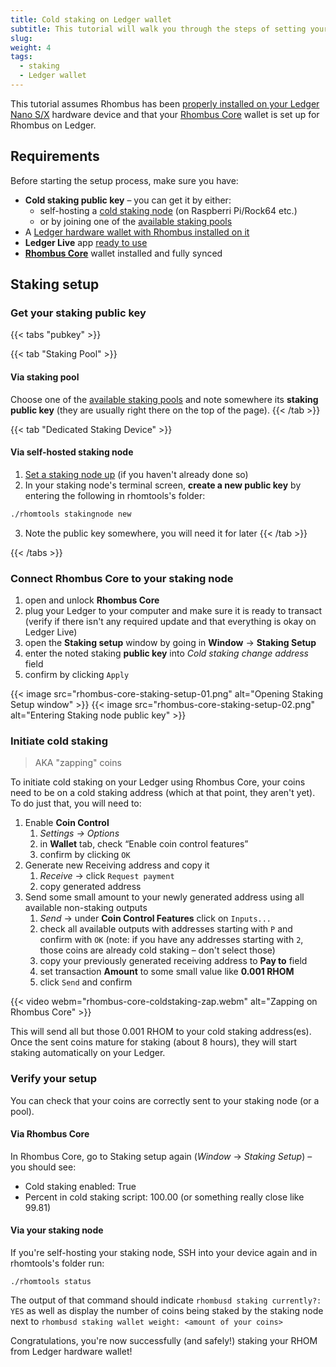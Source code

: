 ```yaml
---
title: Cold staking on Ledger wallet
subtitle: This tutorial will walk you through the steps of setting your Ledger Nano S/X hardware wallet up for cold staking on the Rhombus blockchain
slug: 
weight: 4
tags:
  - staking
  - Ledger wallet
---
```


This tutorial assumes Rhombus has been [properly installed on your Ledger Nano S/X](/wiki/tutorial/wallets/ledger) hardware device and that your [Rhombus Core](/wiki/tutorial/wallets/rhombus-core/) wallet is set up for Rhombus on Ledger. 


## Requirements

Before starting the setup process, make sure you have:

* **Cold staking public key** – you can get it by either:
  - self-hosting a [cold staking node](/wiki/tutorial/staking/on-dedicated-device/) (on Raspberri Pi/Rock64 etc.)
  - or by joining one of the [available staking pools](/wiki/learn/staking/pools#available-staking-pools)
* A [Ledger hardware wallet with Rhombus installed on it](/wiki/tutorial/wallets/ledger)
* **Ledger Live** app [ready to use](https://support.ledgerwallet.com/hc/en-us/articles/360006395233)
* **[Rhombus Core](/wiki/tutorial/wallets/rhombus-core/)** wallet installed and fully synced


## Staking setup

### Get your staking public key

{{< tabs "pubkey" >}}

{{< tab "Staking Pool" >}}
#### Via staking pool

Choose one of the [available staking pools](/wiki/learn/staking/pools#available-staking-pools) and note somewhere its **staking public key** (they are usually right there on the top of the page).
{{< /tab >}}

{{< tab "Dedicated Staking Device" >}}
#### Via self-hosted staking node

1. [Set a staking node up](/wiki/tutorial/staking/on-dedicated-device/) (if you haven't already done so)
2. In your staking node's terminal screen, **create a new public key** by entering the following in rhomtools's folder: 

```bash
./rhomtools stakingnode new
```

3. Note the public key somewhere, you will need it for later
{{< /tab >}}

{{< /tabs >}}


### Connect Rhombus Core to your staking node

1. open and unlock **Rhombus Core**
2. plug your Ledger to your computer and make sure it is ready to transact (verify if there isn't any required update and that everything is okay on Ledger Live)
3. open the **Staking setup** window by going in **Window** → **Staking Setup**
4. enter the noted staking **public key** into _Cold staking change address_ field
5. confirm by clicking `Apply`

{{< image src="rhombus-core-staking-setup-01.png" alt="Opening Staking Setup window" >}}
{{< image src="rhombus-core-staking-setup-02.png" alt="Entering Staking node public key" >}}

### Initiate cold staking

> AKA "zapping" coins

To initiate cold staking on your Ledger using Rhombus Core, your coins need to be on a cold staking address (which at that point, they aren't yet). To do just that, you will need to: 

1. Enable **Coin Control**
    1. _Settings → Options_
    2. in **Wallet** tab, check “Enable coin control features”
    3. confirm by clicking `OK`
2. Generate new Receiving address and copy it
    1. _Receive_ → click `Request payment`
    2. copy generated address
3. Send some small amount to your newly generated address using all available non-staking outputs
    1. _Send_ → under **Coin Control Features** click on `Inputs...`
    2. check all available outputs with addresses starting with `P` and confirm with `OK` (note: if you have any addresses starting with `2`, those coins are already cold staking – don't select those)
    3. copy your previously generated receiving address to **Pay to** field
    4. set transaction **Amount** to some small value like **0.001 RHOM**
    5. click `Send` and confirm

{{< video webm="rhombus-core-coldstaking-zap.webm" alt="Zapping on Rhombus Core" >}}

This will send all but those 0.001 RHOM to your cold staking address(es). Once the sent coins mature for staking (about 8 hours), they will start staking automatically on your Ledger.


### Verify your setup

You can check that your coins are correctly sent to your staking node (or a pool).

#### Via Rhombus Core

In Rhombus Core, go to Staking setup again (_Window_ → _Staking Setup_) – you should see:

- Cold staking enabled: True
- Percent in cold staking script: 100.00 (or something really close like 99.81)

#### Via your staking node

If you're self-hosting your staking node, SSH into your device again and in rhomtools's folder run:

```
./rhomtools status
```

The output of that command should indicate `rhombusd staking currently?: YES` as well as display the number of coins being staked by the staking node next to `rhombusd staking wallet weight: <amount of your coins>`

Congratulations, you're now successfully (and safely!) staking your RHOM from Ledger hardware wallet!